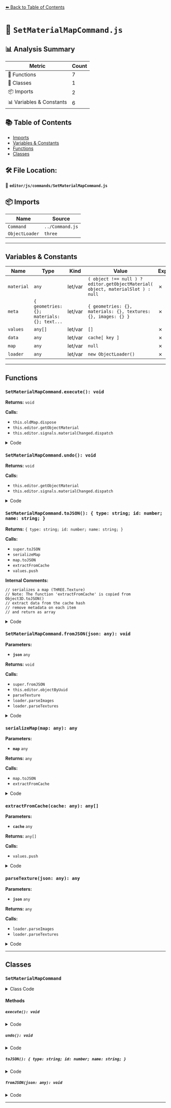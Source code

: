 [⬅️ Back to Table of Contents](../../../index.md)

# 📄 `SetMaterialMapCommand.js`

## 📊 Analysis Summary

| Metric | Count |
|--------|-------|
| 🔧 Functions | 7 |
| 🧱 Classes | 1 |
| 📦 Imports | 2 |
| 📊 Variables & Constants | 6 |

## 📚 Table of Contents

- [Imports](#imports)
- [Variables & Constants](#variables-constants)
- [Functions](#functions)
- [Classes](#classes)

## 🛠️ File Location:
📂 **`editor/js/commands/SetMaterialMapCommand.js`**

## 📦 Imports

| Name | Source |
|------|--------|
| `Command` | `../Command.js` |
| `ObjectLoader` | `three` |


---

## Variables & Constants

| Name | Type | Kind | Value | Exported |
|------|------|------|-------|----------|
| `material` | `any` | let/var | `( object !== null ) ? editor.getObjectMaterial( object, materialSlot ) : null` | ✗ |
| `meta` | `{ geometries: {}; materials: {}; text...` | let/var | `{ geometries: {}, materials: {}, textures: {}, images: {} }` | ✗ |
| `values` | `any[]` | let/var | `[]` | ✗ |
| `data` | `any` | let/var | `cache[ key ]` | ✗ |
| `map` | `any` | let/var | `null` | ✗ |
| `loader` | `any` | let/var | `new ObjectLoader()` | ✗ |


---

## Functions

### `SetMaterialMapCommand.execute(): void`

**Returns:** `void`

**Calls:**

- `this.oldMap.dispose`
- `this.editor.getObjectMaterial`
- `this.editor.signals.materialChanged.dispatch`

<details><summary>Code</summary>

```typescript
execute() {

		if ( this.oldMap !== null && this.oldMap !== undefined ) this.oldMap.dispose();

		const material = this.editor.getObjectMaterial( this.object, this.materialSlot );

		material[ this.mapName ] = this.newMap;
		material.needsUpdate = true;

		this.editor.signals.materialChanged.dispatch( this.object, this.materialSlot );

	}
```
</details>

### `SetMaterialMapCommand.undo(): void`

**Returns:** `void`

**Calls:**

- `this.editor.getObjectMaterial`
- `this.editor.signals.materialChanged.dispatch`

<details><summary>Code</summary>

```typescript
undo() {

		const material = this.editor.getObjectMaterial( this.object, this.materialSlot );

		material[ this.mapName ] = this.oldMap;
		material.needsUpdate = true;

		this.editor.signals.materialChanged.dispatch( this.object, this.materialSlot );

	}
```
</details>

### `SetMaterialMapCommand.toJSON(): { type: string; id: number; name: string; }`

**Returns:** `{ type: string; id: number; name: string; }`

**Calls:**

- `super.toJSON`
- `serializeMap`
- `map.toJSON`
- `extractFromCache`
- `values.push`

**Internal Comments:**
```
// serializes a map (THREE.Texture)
// Note: The function 'extractFromCache' is copied from Object3D.toJSON()
// extract data from the cache hash
// remove metadata on each item
// and return as array
```

<details><summary>Code</summary>

```typescript
toJSON() {

		const output = super.toJSON( this );

		output.objectUuid = this.object.uuid;
		output.mapName = this.mapName;
		output.newMap = serializeMap( this.newMap );
		output.oldMap = serializeMap( this.oldMap );
		output.materialSlot = this.materialSlot;

		return output;

		// serializes a map (THREE.Texture)

		function serializeMap( map ) {

			if ( map === null || map === undefined ) return null;

			const meta = {
				geometries: {},
				materials: {},
				textures: {},
				images: {}
			};

			const json = map.toJSON( meta );
			const images = extractFromCache( meta.images );
			if ( images.length > 0 ) json.images = images;
			json.sourceFile = map.sourceFile;

			return json;

		}

		// Note: The function 'extractFromCache' is copied from Object3D.toJSON()

		// extract data from the cache hash
		// remove metadata on each item
		// and return as array
		function extractFromCache( cache ) {

			const values = [];
			for ( const key in cache ) {

				const data = cache[ key ];
				delete data.metadata;
				values.push( data );

			}

			return values;

		}

	}
```
</details>

### `SetMaterialMapCommand.fromJSON(json: any): void`

**Parameters:**

- **`json`** `any`

**Returns:** `void`

**Calls:**

- `super.fromJSON`
- `this.editor.objectByUuid`
- `parseTexture`
- `loader.parseImages`
- `loader.parseTextures`

<details><summary>Code</summary>

```typescript
fromJSON( json ) {

		super.fromJSON( json );

		this.object = this.editor.objectByUuid( json.objectUuid );
		this.mapName = json.mapName;
		this.oldMap = parseTexture( json.oldMap );
		this.newMap = parseTexture( json.newMap );
		this.materialSlot = json.materialSlot;

		function parseTexture( json ) {

			let map = null;
			if ( json !== null ) {

				const loader = new ObjectLoader();
				const images = loader.parseImages( json.images );
				const textures = loader.parseTextures( [ json ], images );
				map = textures[ json.uuid ];
				map.sourceFile = json.sourceFile;

			}

			return map;

		}

	}
```
</details>

### `serializeMap(map: any): any`

**Parameters:**

- **`map`** `any`

**Returns:** `any`

**Calls:**

- `map.toJSON`
- `extractFromCache`

<details><summary>Code</summary>

```typescript
function serializeMap( map ) {

			if ( map === null || map === undefined ) return null;

			const meta = {
				geometries: {},
				materials: {},
				textures: {},
				images: {}
			};

			const json = map.toJSON( meta );
			const images = extractFromCache( meta.images );
			if ( images.length > 0 ) json.images = images;
			json.sourceFile = map.sourceFile;

			return json;

		}
```
</details>

### `extractFromCache(cache: any): any[]`

**Parameters:**

- **`cache`** `any`

**Returns:** `any[]`

**Calls:**

- `values.push`

<details><summary>Code</summary>

```typescript
function extractFromCache( cache ) {

			const values = [];
			for ( const key in cache ) {

				const data = cache[ key ];
				delete data.metadata;
				values.push( data );

			}

			return values;

		}
```
</details>

### `parseTexture(json: any): any`

**Parameters:**

- **`json`** `any`

**Returns:** `any`

**Calls:**

- `loader.parseImages`
- `loader.parseTextures`

<details><summary>Code</summary>

```typescript
function parseTexture( json ) {

			let map = null;
			if ( json !== null ) {

				const loader = new ObjectLoader();
				const images = loader.parseImages( json.images );
				const textures = loader.parseTextures( [ json ], images );
				map = textures[ json.uuid ];
				map.sourceFile = json.sourceFile;

			}

			return map;

		}
```
</details>


---

## Classes

### `SetMaterialMapCommand`

<details><summary>Class Code</summary>

```ts
class SetMaterialMapCommand extends Command {

	/**
	 * @param {Editor} editor
	 * @param {THREE.Object3D|null} [object=null]
	 * @param {string} [mapName='']
	 * @param {THREE.Texture|null} [newMap=null]
	 * @param {number} [materialSlot=-1]
	 * @constructor
	 */
	constructor( editor, object = null, mapName = '', newMap = null, materialSlot = - 1 ) {

		super( editor );

		this.type = 'SetMaterialMapCommand';
		this.name = editor.strings.getKey( 'command/SetMaterialMap' ) + ': ' + mapName;

		this.object = object;
		this.materialSlot = materialSlot;

		const material = ( object !== null ) ? editor.getObjectMaterial( object, materialSlot ) : null;

		this.oldMap = ( object !== null ) ? material[ mapName ] : undefined;
		this.newMap = newMap;

		this.mapName = mapName;

	}

	execute() {

		if ( this.oldMap !== null && this.oldMap !== undefined ) this.oldMap.dispose();

		const material = this.editor.getObjectMaterial( this.object, this.materialSlot );

		material[ this.mapName ] = this.newMap;
		material.needsUpdate = true;

		this.editor.signals.materialChanged.dispatch( this.object, this.materialSlot );

	}

	undo() {

		const material = this.editor.getObjectMaterial( this.object, this.materialSlot );

		material[ this.mapName ] = this.oldMap;
		material.needsUpdate = true;

		this.editor.signals.materialChanged.dispatch( this.object, this.materialSlot );

	}

	toJSON() {

		const output = super.toJSON( this );

		output.objectUuid = this.object.uuid;
		output.mapName = this.mapName;
		output.newMap = serializeMap( this.newMap );
		output.oldMap = serializeMap( this.oldMap );
		output.materialSlot = this.materialSlot;

		return output;

		// serializes a map (THREE.Texture)

		function serializeMap( map ) {

			if ( map === null || map === undefined ) return null;

			const meta = {
				geometries: {},
				materials: {},
				textures: {},
				images: {}
			};

			const json = map.toJSON( meta );
			const images = extractFromCache( meta.images );
			if ( images.length > 0 ) json.images = images;
			json.sourceFile = map.sourceFile;

			return json;

		}

		// Note: The function 'extractFromCache' is copied from Object3D.toJSON()

		// extract data from the cache hash
		// remove metadata on each item
		// and return as array
		function extractFromCache( cache ) {

			const values = [];
			for ( const key in cache ) {

				const data = cache[ key ];
				delete data.metadata;
				values.push( data );

			}

			return values;

		}

	}

	fromJSON( json ) {

		super.fromJSON( json );

		this.object = this.editor.objectByUuid( json.objectUuid );
		this.mapName = json.mapName;
		this.oldMap = parseTexture( json.oldMap );
		this.newMap = parseTexture( json.newMap );
		this.materialSlot = json.materialSlot;

		function parseTexture( json ) {

			let map = null;
			if ( json !== null ) {

				const loader = new ObjectLoader();
				const images = loader.parseImages( json.images );
				const textures = loader.parseTextures( [ json ], images );
				map = textures[ json.uuid ];
				map.sourceFile = json.sourceFile;

			}

			return map;

		}

	}

}
```
</details>

#### Methods

##### `execute(): void`

<details><summary>Code</summary>

```ts
execute() {

		if ( this.oldMap !== null && this.oldMap !== undefined ) this.oldMap.dispose();

		const material = this.editor.getObjectMaterial( this.object, this.materialSlot );

		material[ this.mapName ] = this.newMap;
		material.needsUpdate = true;

		this.editor.signals.materialChanged.dispatch( this.object, this.materialSlot );

	}
```
</details>

##### `undo(): void`

<details><summary>Code</summary>

```ts
undo() {

		const material = this.editor.getObjectMaterial( this.object, this.materialSlot );

		material[ this.mapName ] = this.oldMap;
		material.needsUpdate = true;

		this.editor.signals.materialChanged.dispatch( this.object, this.materialSlot );

	}
```
</details>

##### `toJSON(): { type: string; id: number; name: string; }`

<details><summary>Code</summary>

```ts
toJSON() {

		const output = super.toJSON( this );

		output.objectUuid = this.object.uuid;
		output.mapName = this.mapName;
		output.newMap = serializeMap( this.newMap );
		output.oldMap = serializeMap( this.oldMap );
		output.materialSlot = this.materialSlot;

		return output;

		// serializes a map (THREE.Texture)

		function serializeMap( map ) {

			if ( map === null || map === undefined ) return null;

			const meta = {
				geometries: {},
				materials: {},
				textures: {},
				images: {}
			};

			const json = map.toJSON( meta );
			const images = extractFromCache( meta.images );
			if ( images.length > 0 ) json.images = images;
			json.sourceFile = map.sourceFile;

			return json;

		}

		// Note: The function 'extractFromCache' is copied from Object3D.toJSON()

		// extract data from the cache hash
		// remove metadata on each item
		// and return as array
		function extractFromCache( cache ) {

			const values = [];
			for ( const key in cache ) {

				const data = cache[ key ];
				delete data.metadata;
				values.push( data );

			}

			return values;

		}

	}
```
</details>

##### `fromJSON(json: any): void`

<details><summary>Code</summary>

```ts
fromJSON( json ) {

		super.fromJSON( json );

		this.object = this.editor.objectByUuid( json.objectUuid );
		this.mapName = json.mapName;
		this.oldMap = parseTexture( json.oldMap );
		this.newMap = parseTexture( json.newMap );
		this.materialSlot = json.materialSlot;

		function parseTexture( json ) {

			let map = null;
			if ( json !== null ) {

				const loader = new ObjectLoader();
				const images = loader.parseImages( json.images );
				const textures = loader.parseTextures( [ json ], images );
				map = textures[ json.uuid ];
				map.sourceFile = json.sourceFile;

			}

			return map;

		}

	}
```
</details>


---